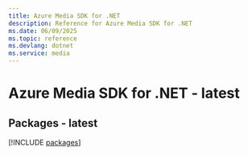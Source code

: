 ```yaml
---
title: Azure Media SDK for .NET
description: Reference for Azure Media SDK for .NET
ms.date: 06/09/2025
ms.topic: reference
ms.devlang: dotnet
ms.service: media
---
```

# Azure Media SDK for .NET - latest
## Packages - latest
[!INCLUDE [packages](media-index.md)]